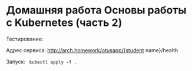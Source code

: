 # Домашняя работа Основы работы с Kubernetes (часть 2)

Тестирование: 

Адрес сервиса: http://arch.homework/otusapp/{student name}/health

Запуск:
` kubectl apply -f .`
